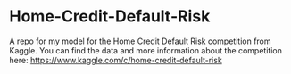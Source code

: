 # Home-Credit-Default-Risk
A repo for my model for the Home Credit Default Risk competition from Kaggle. You can find the data and more information about the competition here:  https://www.kaggle.com/c/home-credit-default-risk
